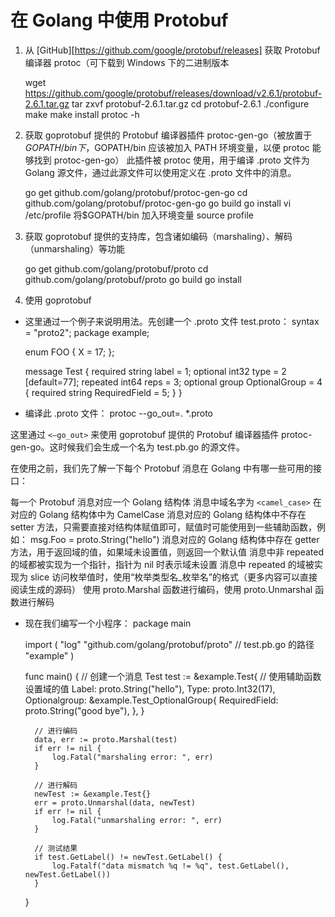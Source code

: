 在 Golang 中使用 Protobuf
===========================
1. 从 [GitHub][https://github.com/google/protobuf/releases] 获取 Protobuf 编译器 protoc（可下载到 Windows 下的二进制版本

    wget https://github.com/google/protobuf/releases/download/v2.6.1/protobuf-2.6.1.tar.gz
    tar zxvf protobuf-2.6.1.tar.gz
    cd protobuf-2.6.1
    ./configure
    make
    make install
    protoc -h

2. 获取 goprotobuf 提供的 Protobuf 编译器插件 protoc-gen-go（被放置于 $GOPATH/bin 下，$GOPATH/bin 应该被加入 PATH 环境变量，以便 protoc 能够找到 protoc-gen-go） 此插件被 protoc 使用，用于编译 .proto 文件为 Golang 源文件，通过此源文件可以使用定义在 .proto 文件中的消息。

    go get github.com/golang/protobuf/protoc-gen-go
    cd github.com/golang/protobuf/protoc-gen-go
    go build
    go install
    vi /etc/profile 将$GOPATH/bin 加入环境变量
    source profile

3. 获取 goprotobuf 提供的支持库，包含诸如编码（marshaling）、解码（unmarshaling）等功能

    go get github.com/golang/protobuf/proto
    cd github.com/golang/protobuf/proto
    go build
    go install

4. 使用 goprotobuf
* 这里通过一个例子来说明用法。先创建一个 .proto 文件 test.proto：
    syntax = "proto2";
    package example;

    enum FOO { X = 17; };

    message Test {
        required string label = 1;
        optional int32 type = 2 [default=77];
        repeated int64 reps = 3;
        optional group OptionalGroup = 4 {
            required string RequiredField = 5;
        }
    }

* 编译此 .proto 文件：
    protoc --go_out=. *.proto

这里通过 `<–go_out>` 来使用 goprotobuf 提供的 Protobuf 编译器插件 protoc-gen-go。这时候我们会生成一个名为 test.pb.go 的源文件。

在使用之前，我们先了解一下每个 Protobuf 消息在 Golang 中有哪一些可用的接口：

每一个 Protobuf 消息对应一个 Golang 结构体
消息中域名字为 `<camel_case>` 在对应的 Golang 结构体中为 CamelCase
消息对应的 Golang 结构体中不存在 setter 方法，只需要直接对结构体赋值即可，赋值时可能使用到一些辅助函数，例如：
    msg.Foo = proto.String("hello")
消息对应的 Golang 结构体中存在 getter 方法，用于返回域的值，如果域未设置值，则返回一个默认值
消息中非 repeated 的域都被实现为一个指针，指针为 nil 时表示域未设置
消息中 repeated 的域被实现为 slice
访问枚举值时，使用“枚举类型名_枚举名”的格式（更多内容可以直接阅读生成的源码）
使用 proto.Marshal 函数进行编码，使用 proto.Unmarshal 函数进行解码

* 现在我们编写一个小程序：
    package main

    import (
        "log"
        "github.com/golang/protobuf/proto"
        // test.pb.go 的路径
        "example"
    )

    func main() {
        // 创建一个消息 Test
        test := &example.Test{
            // 使用辅助函数设置域的值
            Label: proto.String("hello"),
            Type:  proto.Int32(17),
            Optionalgroup: &example.Test_OptionalGroup{
                RequiredField: proto.String("good bye"),
            },
        }

        // 进行编码
        data, err := proto.Marshal(test)
        if err != nil {
            log.Fatal("marshaling error: ", err)
        }

        // 进行解码
        newTest := &example.Test{}
        err = proto.Unmarshal(data, newTest)
        if err != nil {
            log.Fatal("unmarshaling error: ", err)
        }

        // 测试结果
        if test.GetLabel() != newTest.GetLabel() {
            log.Fatalf("data mismatch %q != %q", test.GetLabel(), newTest.GetLabel())
        }
    }

